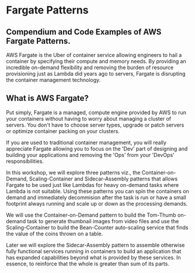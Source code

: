 # Fargate Patterns

## Compendium and Code Examples of AWS Fargate Patterns.

AWS Fargate is the Uber of container service allowing engineers to hail a container by specifying their compute and memory needs. By providing an incredible on-demand flexibility and removing the burden of resource provisioning just as Lambda did years ago to servers, Fargate is disrupting the container management technology.


## What is AWS Fargate?
Put simply, Fargate is a managed, compute engine provided by AWS to run your containers without having to worry about managing a cluster of servers. You don't have to choose server types, upgrade or patch servers or optimize container packing on your clusters. 

If you are used to traditional container management, you will really appreciate Fargate allowing you to focus on the 'Dev' part of designing and building your applications and removing the 'Ops' from your 'DevOps' responsibilities.

In this workshop, we will explore three patterns viz., the Container-on-Demand, Scaling-Container and Sidecar-Assembly patterns that allows Fargate to be used just like Lambdas for heavy on-demand tasks where Lambda is not suitable. Using these patterns you can spin the containers on demand and immediately decommision after the task is run or have a small footprint always running and scale up or down as the processing demands.

We will use the Container-on-Demand pattern to build the Tom-Thumb on-demand task to generate thumbnail images from video files and use the Scaling-Container to build the Bean-Counter auto-scaling service that finds the value of the coins thrown on a table.

Later we will explore the Sidecar-Assembly pattern to assemble otherwise fully functional services running in containers to build an application that has expanded capabilities beyond what is provided by these services. In essence, to reinforce that the whole is greater than sum of its parts.
<!--stackedit_data:
eyJoaXN0b3J5IjpbMTM0NzM0MTg1LC0xNzQzNDY0NDY5XX0=
-->